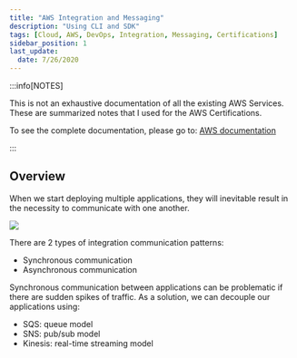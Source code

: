 ```yaml
---
title: "AWS Integration and Messaging"
description: "Using CLI and SDK"
tags: [Cloud, AWS, DevOps, Integration, Messaging, Certifications]
sidebar_position: 1
last_update:
  date: 7/26/2020
---
```



:::info[NOTES]

This is not an exhaustive documentation of all the existing AWS Services. These are summarized notes that I used for the AWS Certifications.

To see the complete documentation, please go to: [AWS documentation](https://docs.aws.amazon.com/)

:::

## Overview

When we start deploying multiple applications, they will inevitable result in the necessity to communicate with one another. 

<div class="img-center"> 

![](/img/docs/aws-integ-msging.png)

</div>

There are 2 types of integration communication patterns:

- Synchronous communication
- Asynchronous communication

Synchronous communication between applications can be problematic if there are sudden spikes of traffic. As a solution, we can decouple our applications using:

- SQS: queue model
- SNS: pub/sub model
- Kinesis: real-time streaming model

   
